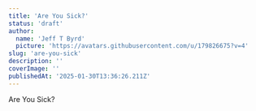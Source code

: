 ```yaml
---
title: 'Are You Sick?'
status: 'draft'
author:
  name: 'Jeff T Byrd'
  picture: 'https://avatars.githubusercontent.com/u/179826675?v=4'
slug: 'are-you-sick'
description: ''
coverImage: ''
publishedAt: '2025-01-30T13:36:26.211Z'
---
```


Are You Sick?